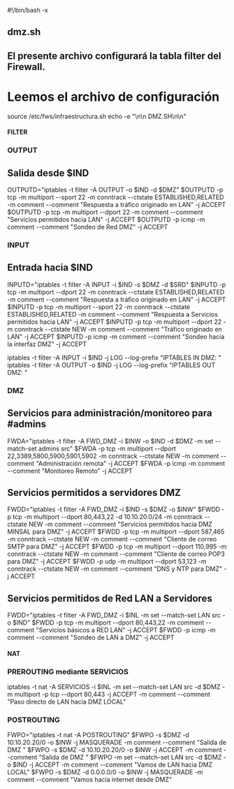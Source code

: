#!/bin/bash -x 
## dmz.sh ##
## El presente archivo configurará la tabla filter del Firewall. 
# Leemos el archivo de configuración 
source /etc/fws/infraestructura.sh
echo -e "\n\n DMZ.SH\n\n"
 
#### FILTER ####
### OUTPUT ###
## Salida desde $IND
OUTPUTD="iptables -t filter -A OUTPUT -o $IND -d $DMZ" 
$OUTPUTD -p tcp -m multiport --sport 22 -m conntrack --ctstate ESTABLISHED,RELATED -m comment --comment "Respuesta a tráfico originado en LAN" -j ACCEPT
$OUTPUTD -p tcp -m multiport --dport 22 -m comment --comment "Servicios permitidos hacia LAN" -j ACCEPT
$OUTPUTD -p icmp -m comment --comment "Sondeo de Red DMZ" -j ACCEPT  

### INPUT ### 
## Entrada hacia $IND
INPUTD="iptables -t filter -A INPUT -i $IND -s $DMZ -d $SRD" 
$INPUTD -p tcp -m multiport --dport 22 -m conntrack --ctstate ESTABLISHED,RELATED -m comment --comment "Respuesta a tráfico originado en LAN" -j ACCEPT
$INPUTD -p tcp -m multiport --sport 22 -m conntrack --ctstate ESTABLISHED,RELATED -m comment --comment "Respuesta a Servicios permitidos hacia LAN" -j ACCEPT
$INPUTD -p tcp -m multiport --dport 22 -m conntrack --ctstate NEW -m comment --comment "Tráfico originado en LAN" -j ACCEPT 
$INPUTD -p icmp -m comment --comment "Sondeo hacia la interfaz DMZ" -j ACCEPT 

iptables -t filter -A INPUT -i $IND -j LOG --log-prefix "IPTABLES IN DMZ: "
iptables -t filter -A OUTPUT -o $IND -j LOG --log-prefix "IPTABLES OUT DMZ: "

### DMZ ###
## Servicios para administración/monitoreo para #admins
FWDA="iptables -t filter -A FWD_DMZ -i $INW -o $IND -d $DMZ -m set --match-set admins src"
$FWDA -p tcp -m multiport --dport 22,3389,5800,5900,5901,5902 -m conntrack --ctstate NEW -m comment --comment "Administración remota" -j ACCEPT
$FWDA -p icmp -m comment --comment "Monitoreo Remoto" -j ACCEPT

## Servicios permitidos a servidores DMZ
FWDD="iptables -t filter -A FWD_DMZ -i $IND -s $DMZ -o $INW"
$FWDD -p tcp -m multiport --dport 80,443,22  -d 10.10.20.0/24 -m conntrack --ctstate NEW -m comment --comment "Servicios permitidos hacia DMZ MINSAL para DMZ" -j ACCEPT
$FWDD -p tcp -m multiport --dport 587,465 -m conntrack --ctstate NEW -m comment --comment "Cliente de correo SMTP para DMZ" -j ACCEPT
$FWDD -p tcp -m multiport --dport 110,995 -m conntrack --ctstate NEW -m comment --comment "Cliente de correo POP3 para DMZ" -j ACCEPT 
$FWDD -p udp -m multiport --dport 53,123 -m conntrack --ctstate NEW -m comment --comment "DNS y NTP para DMZ" -j ACCEPT

## Servicios permitidos de Red LAN a Servidores
FWDD="iptables -t filter -A FWD_DMZ -i $INL -m set --match-set LAN src -o $IND"
$FWDD -p tcp -m multiport --dport 80,443,22 -m comment --comment "Servicios básicos a RED LAN" -j ACCEPT
$FWDD -p icmp -m comment --comment "Sondeo de LAN a DMZ" -j ACCEPT

#### NAT ####
### PREROUTING mediante SERVICIOS 
iptables -t nat -A SERVICIOS -i $INL -m set --match-set LAN src -d $DMZ -m multiport -p tcp --dport 80,443 -j ACCEPT -m comment --comment "Paso directo de LAN hacia DMZ LOCAL"
### POSTROUTING ###
FWPO="iptables -t nat -A POSTROUTING"
$FWPO -s $DMZ -d 10.10.20.20/0 -o $INW -j MASQUERADE -m comment --comment "Salida de DMZ "
$FWPO -s $DMZ -d 10.10.20.20/0 -o $INW -j ACCEPT -m comment --comment "Salida de DMZ "
$FWPO -m set --match-set LAN src -d $DMZ -o $IND -j ACCEPT -m comment --comment "Vamos de LAN hacia DMZ LOCAL"
$FWPO -s $DMZ -d 0.0.0.0/0 -o $INW -j MASQUERADE -m comment --comment "Vamos hacia internet desde DMZ"
